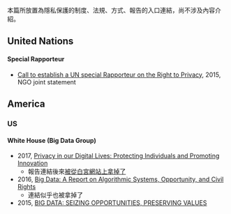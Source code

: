 本篇所放置為隱私保護的制度、法規、方式、報告的入口連結，尚不涉及內容介紹。

## United Nations
#### Special Rapporteur
- [Call to establish a UN special Rapporteur on the Right to Privacy](https://www.amnesty.org/en/documents/ior40/1207/2015/en/), 2015, NGO joint statement


## America
### US
#### White House (Big Data Group)
- 2017, [Privacy in our Digital Lives: Protecting Individuals and Promoting Innovation](https://epic.org/privacy/Privacy_in_Our_Digital_Lives.pdf) 
    - 報告連結後來[被從白宮網站上拿掉了](http://adage.com/article/privacy-and-regulation/privacy-report-removed-white-house-site/307632/)
- 2016, [Big Data: A Report on Algorithmic Systems, Opportunity, and Civil Rights](https://web.archive.org/web/20161219083427/https://www.whitehouse.gov/sites/default/files/microsites/ostp/2016_0504_data_discrimination.pdf)
    - 連結似乎也被拿掉了
- 2015, [BIG DATA: SEIZING OPPORTUNITIES, PRESERVING VALUES](https://obamawhitehouse.archives.gov/sites/default/files/docs/20150204_Big_Data_Seizing_Opportunities_Preserving_Values_Memo.pdf)
